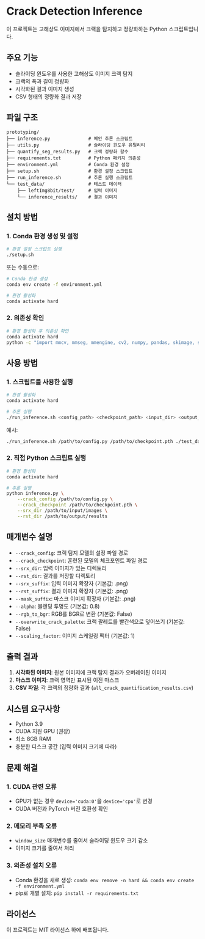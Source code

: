 # Crack Detection Inference

이 프로젝트는 고해상도 이미지에서 크랙을 탐지하고 정량화하는 Python 스크립트입니다.

## 주요 기능

- 슬라이딩 윈도우를 사용한 고해상도 이미지 크랙 탐지
- 크랙의 폭과 길이 정량화
- 시각화된 결과 이미지 생성
- CSV 형태의 정량화 결과 저장

## 파일 구조

```
prototyping/
├── inference.py              # 메인 추론 스크립트
├── utils.py                  # 슬라이딩 윈도우 유틸리티
├── quantify_seg_results.py   # 크랙 정량화 함수
├── requirements.txt          # Python 패키지 의존성
├── environment.yml           # Conda 환경 설정
├── setup.sh                  # 환경 설정 스크립트
├── run_inference.sh          # 추론 실행 스크립트
└── test_data/                # 테스트 데이터
    ├── leftImg8bit/test/     # 입력 이미지
    └── inference_results/    # 결과 이미지
```

## 설치 방법

### 1. Conda 환경 생성 및 설정

```bash
# 환경 설정 스크립트 실행
./setup.sh
```

또는 수동으로:

```bash
# Conda 환경 생성
conda env create -f environment.yml

# 환경 활성화
conda activate hard
```

### 2. 의존성 확인

```bash
# 환경 활성화 후 의존성 확인
conda activate hard
python -c "import mmcv, mmseg, mmengine, cv2, numpy, pandas, skimage, slidingwindow; print('All dependencies installed successfully!')"
```

## 사용 방법

### 1. 스크립트를 사용한 실행

```bash
# 환경 활성화
conda activate hard

# 추론 실행
./run_inference.sh <config_path> <checkpoint_path> <input_dir> <output_dir>
```

예시:
```bash
./run_inference.sh /path/to/config.py /path/to/checkpoint.pth ./test_data/leftImg8bit/test ./test_data/inference_results
```

### 2. 직접 Python 스크립트 실행

```bash
# 환경 활성화
conda activate hard

# 추론 실행
python inference.py \
    --crack_config /path/to/config.py \
    --crack_checkpoint /path/to/checkpoint.pth \
    --srx_dir /path/to/input/images \
    --rst_dir /path/to/output/results
```

## 매개변수 설명

- `--crack_config`: 크랙 탐지 모델의 설정 파일 경로
- `--crack_checkpoint`: 훈련된 모델의 체크포인트 파일 경로
- `--srx_dir`: 입력 이미지가 있는 디렉토리
- `--rst_dir`: 결과를 저장할 디렉토리
- `--srx_suffix`: 입력 이미지 확장자 (기본값: .png)
- `--rst_suffix`: 결과 이미지 확장자 (기본값: .png)
- `--mask_suffix`: 마스크 이미지 확장자 (기본값: .png)
- `--alpha`: 블렌딩 투명도 (기본값: 0.8)
- `--rgb_to_bgr`: RGB를 BGR로 변환 (기본값: False)
- `--overwrite_crack_palette`: 크랙 팔레트를 빨간색으로 덮어쓰기 (기본값: False)
- `--scaling_factor`: 이미지 스케일링 팩터 (기본값: 1)

## 출력 결과

1. **시각화된 이미지**: 원본 이미지에 크랙 탐지 결과가 오버레이된 이미지
2. **마스크 이미지**: 크랙 영역만 표시된 이진 마스크
3. **CSV 파일**: 각 크랙의 정량화 결과 (`all_crack_quantification_results.csv`)

## 시스템 요구사항

- Python 3.9
- CUDA 지원 GPU (권장)
- 최소 8GB RAM
- 충분한 디스크 공간 (입력 이미지 크기에 따라)

## 문제 해결

### 1. CUDA 관련 오류
- GPU가 없는 경우 `device='cuda:0'`을 `device='cpu'`로 변경
- CUDA 버전과 PyTorch 버전 호환성 확인

### 2. 메모리 부족 오류
- `window_size` 매개변수를 줄여서 슬라이딩 윈도우 크기 감소
- 이미지 크기를 줄여서 처리

### 3. 의존성 설치 오류
- Conda 환경을 새로 생성: `conda env remove -n hard && conda env create -f environment.yml`
- pip로 개별 설치: `pip install -r requirements.txt`

## 라이선스

이 프로젝트는 MIT 라이선스 하에 배포됩니다.

